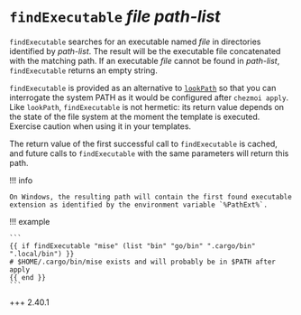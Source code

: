 # `findExecutable` *file* *path-list*


`findExecutable` searches for an executable named *file* in directories
identified by *path-list*. The result will be the executable file concatenated
with the matching path. If an executable *file* cannot be found in *path-list*,
`findExecutable` returns an empty string.

`findExecutable` is provided as an alternative to [`lookPath`](lookPath.md) so
that you can interrogate the system PATH as it would be configured after
`chezmoi apply`. Like `lookPath`, `findExecutable` is not hermetic: its return
value depends on the state of the file system at the moment the template is
executed. Exercise caution when using it in your templates.

The return value of the first successful call to `findExecutable` is cached, and
future calls to `findExecutable` with the same parameters will return this path.

!!! info

    On Windows, the resulting path will contain the first found executable
    extension as identified by the environment variable `%PathExt%`.

!!! example

    ```
    {{ if findExecutable "mise" (list "bin" "go/bin" ".cargo/bin" ".local/bin") }}
    # $HOME/.cargo/bin/mise exists and will probably be in $PATH after apply
    {{ end }}
    ```

+++ 2.40.1
